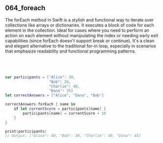 ## 064_foreach

The forEach method in Swift is a stylish and functional way to iterate over collections like arrays or dictionaries. It executes a block of code for each element in the collection. Ideal for cases where you need to perform an action on each element without manipulating the index or needing early exit capabilities (since forEach doesn't support break or continue). It's a clean and elegant alternative to the traditional for-in loop, especially in scenarios that emphasize readability and functional programming patterns.

```swift




var participants = ["Alice": 30,
                    "Bob": 20,
                    "Charlie": 40,
                    "Dana": 35]
let correctAnswers = ["Alice", "Dana", "Bob"]

correctAnswers.forEach { name in
    if let currentScore = participants[name] {
        participants[name] = currentScore + 10
    }
}

print(participants)
// Output: ["Alice": 40, "Bob": 30, "Charlie": 40, "Dana": 45]

```